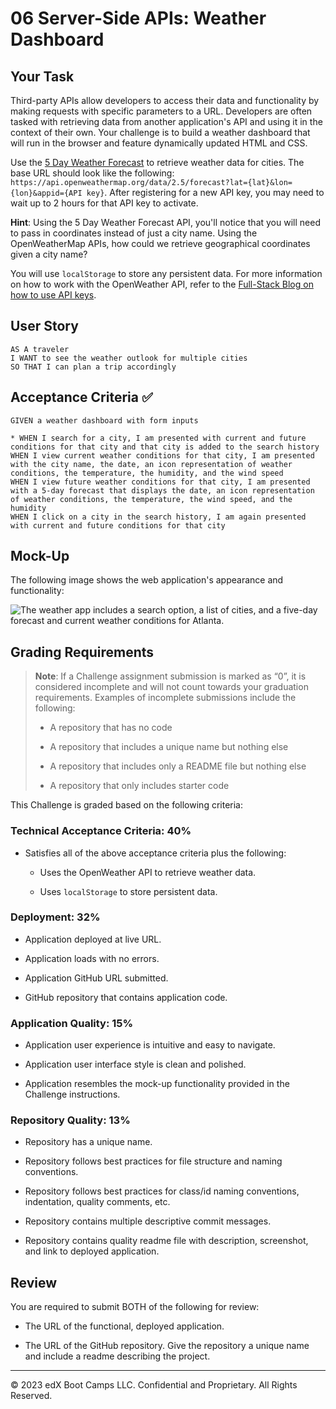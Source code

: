 # 06 Server-Side APIs: Weather Dashboard

## Your Task

Third-party APIs allow developers to access their data and functionality by making requests with specific parameters to a URL. Developers are often tasked with retrieving data from another application's API and using it in the context of their own. Your challenge is to build a weather dashboard that will run in the browser and feature dynamically updated HTML and CSS.

Use the [5 Day Weather Forecast](https://openweathermap.org/forecast5) to retrieve weather data for cities. The base URL should look like the following: `https://api.openweathermap.org/data/2.5/forecast?lat={lat}&lon={lon}&appid={API key}`. After registering for a new API key, you may need to wait up to 2 hours for that API key to activate.

**Hint**: Using the 5 Day Weather Forecast API, you'll notice that you will need to pass in coordinates instead of just a city name. Using the OpenWeatherMap APIs, how could we retrieve geographical coordinates given a city name?

You will use `localStorage` to store any persistent data. For more information on how to work with the OpenWeather API, refer to the [Full-Stack Blog on how to use API keys](https://coding-boot-camp.github.io/full-stack/apis/how-to-use-api-keys).

## User Story

```
AS A traveler
I WANT to see the weather outlook for multiple cities
SO THAT I can plan a trip accordingly
```

## Acceptance Criteria ✅

```
GIVEN a weather dashboard with form inputs

* WHEN I search for a city, I am presented with current and future conditions for that city and that city is added to the search history
WHEN I view current weather conditions for that city, I am presented with the city name, the date, an icon representation of weather conditions, the temperature, the humidity, and the wind speed
WHEN I view future weather conditions for that city, I am presented with a 5-day forecast that displays the date, an icon representation of weather conditions, the temperature, the wind speed, and the humidity
WHEN I click on a city in the search history, I am again presented with current and future conditions for that city
```

## Mock-Up

The following image shows the web application's appearance and functionality:

![The weather app includes a search option, a list of cities, and a five-day forecast and current weather conditions for Atlanta.](./Assets/06-server-side-apis-homework-demo.png)

## Grading Requirements

> **Note**: If a Challenge assignment submission is marked as “0”, it is considered incomplete and will not count towards your graduation requirements. Examples of incomplete submissions include the following:
>
> * A repository that has no code
>
> * A repository that includes a unique name but nothing else
>
> * A repository that includes only a README file but nothing else
>
> * A repository that only includes starter code

This Challenge is graded based on the following criteria: 

### Technical Acceptance Criteria: 40%

* Satisfies all of the above acceptance criteria plus the following:

    * Uses the OpenWeather API to retrieve weather data.

    * Uses `localStorage` to store persistent data.

### Deployment: 32%

* Application deployed at live URL.

* Application loads with no errors.

* Application GitHub URL submitted.

* GitHub repository that contains application code.

### Application Quality: 15%

* Application user experience is intuitive and easy to navigate.

* Application user interface style is clean and polished.

* Application resembles the mock-up functionality provided in the Challenge instructions.

### Repository Quality: 13%

* Repository has a unique name.

* Repository follows best practices for file structure and naming conventions.

* Repository follows best practices for class/id naming conventions, indentation, quality comments, etc.

* Repository contains multiple descriptive commit messages.

* Repository contains quality readme file with description, screenshot, and link to deployed application.

## Review

You are required to submit BOTH of the following for review:

* The URL of the functional, deployed application.

* The URL of the GitHub repository. Give the repository a unique name and include a readme describing the project.

- - -
© 2023 edX Boot Camps LLC. Confidential and Proprietary. All Rights Reserved.
